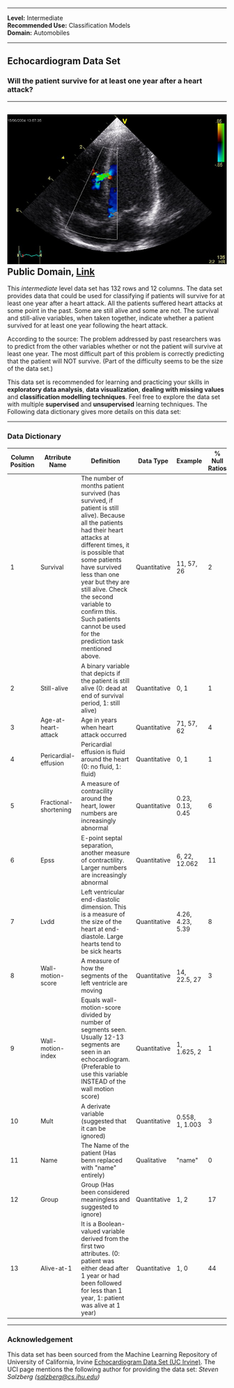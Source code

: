 
---

**Level:** Intermediate <br/>
**Recommended Use:** Classification Models<br/>
**Domain:** Automobiles<br/> 

---
## Echocardiogram Data Set 

### Will the patient survive for at least one year after a heart attack? 


---
![](Ventricular_Septal_Defect.jpg)
Public Domain, <a href="https://commons.wikimedia.org/w/index.php?curid=141053">Link</a>
---

This *intermediate* level data set has 132 rows and 12 columns.
The data set provides data that could be used for classifying if patients will survive for at least one year after a heart attack.
All the patients suffered heart attacks at some point in the past. Some are still alive and some are not. 
The survival and still-alive variables, when taken together, indicate whether a patient survived for at least one year following the heart attack.

According to the source: 
The problem addressed by past researchers was to predict from the other variables whether or not the patient will survive at least one year. 
The most difficult part of this problem is correctly predicting that the patient will NOT survive. (Part of the difficulty seems to be the size of the data set.)

This data set is recommended for learning and practicing your skills in **exploratory data analysis**, **data visualization**, **dealing with missing values** and **classification modelling techniques**. 
Feel free to explore the data set with multiple **supervised** and **unsupervised** learning techniques. The Following data dictionary gives more details on this data set:

---

### Data Dictionary 

| Column   Position 	| Atrribute Name        	| Definition                                                                                                                                                                                                                                                                                                                                                                        	| Data Type    	| Example          	| % Null Ratios 	|
|-------------------	|-----------------------	|-----------------------------------------------------------------------------------------------------------------------------------------------------------------------------------------------------------------------------------------------------------------------------------------------------------------------------------------------------------------------------------	|--------------	|------------------	|---------------	|
| 1                 	| Survival              	| The number of   months patient survived (has survived, if patient is still alive).      Because all the patients had their heart attacks at different times, it is   possible that some patients have survived less than one year but they are   still alive. Check the second variable to confirm this. Such patients cannot   be used for the prediction task mentioned above.  	| Quantitative 	| 11, 57, 26       	| 2             	|
| 2                 	| Still-alive           	| A binary   variable that depicts if the patient is still alive (0: dead at end of   survival period, 1: still alive)                                                                                                                                                                                                                                                              	| Quantitative 	| 0, 1             	| 1             	|
| 3                 	| Age-at-heart-attack   	| Age in years   when heart attack occurred                                                                                                                                                                                                                                                                                                                                         	| Quantitative 	| 71, 57, 62       	| 4             	|
| 4                 	| Pericardial-effusion  	| Pericardial   effusion is fluid around the heart (0: no fluid, 1: fluid)                                                                                                                                                                                                                                                                                                          	| Quantitative 	| 0, 1             	| 1             	|
| 5                 	| Fractional-shortening 	| A measure of   contracility around the heart, lower numbers are increasingly abnormal                                                                                                                                                                                                                                                                                             	| Quantitative 	| 0.23, 0.13, 0.45 	| 6             	|
| 6                 	| Epss                  	| E-point septal   separation, another measure of contractility. Larger numbers are increasingly   abnormal                                                                                                                                                                                                                                                                         	| Quantitative 	| 6, 22, 12.062    	| 11            	|
| 7                 	| Lvdd                  	| Left   ventricular end-diastolic dimension. This is a measure of the size of the   heart at end-diastole. Large hearts tend to be sick hearts                                                                                                                                                                                                                                     	| Quantitative 	| 4.26, 4.23, 5.39 	| 8             	|
| 8                 	| Wall-motion-score     	| A measure of   how the segments of the left ventricle are moving                                                                                                                                                                                                                                                                                                                  	| Quantitative 	| 14, 22.5, 27     	| 3             	|
| 9                 	| Wall-motion-index     	| Equals   wall-motion-score divided by number of segments seen. Usually 12-13 segments   are seen in an echocardiogram. (Preferable to use this variable INSTEAD of   the wall motion score)                                                                                                                                                                                       	| Quantitative 	| 1, 1.625, 2      	| 1             	|
| 10                	| Mult                  	| A derivate   variable (suggested that it can be ignored)                                                                                                                                                                                                                                                                                                                          	| Quantitative 	| 0.558, 1, 1.003  	| 3             	|
| 11                	| Name                  	| The Name of   the patient (Has benn replaced with "name" entirely)                                                                                                                                                                                                                                                                                                                	| Qualitative  	| "name"           	| 0             	|
| 12                	| Group                 	| Group (Has been considered   meaningless and suggested to ignore)                                                                                                                                                                                                                                                                                                                 	| Quantitative 	| 1, 2             	| 17            	|
| 13                	| Alive-at-1            	| It is a   Boolean-valued variable derived from the first two attributes. (0: patient   was either dead after 1 year or had been followed for less than 1 year, 1:   patient was alive at 1 year)                                                                                                                                                                                  	| Quantitative 	| 1, 0             	| 44            	|
---

### Acknowledgement


This data set has been sourced from the Machine Learning Repository of University of California, Irvine [Echocardiogram Data Set (UC Irvine)](https://archive.ics.uci.edu/ml/datasets/Echocardiogram). 
The UCI page mentions the following author for providing the data set:
*Steven Salzberg (salzberg@cs.jhu.edu)*